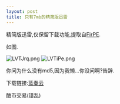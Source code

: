 ```yaml
---
layout: post
title: 只有7mb的精简版迅雷
---
```

精简版迅雷,仅保留下载功能,提取自[FirPE](https://firpe.cn/).

如图.

![LVTJrq.png](https://s1.ax1x.com/2022/04/11/LVTJrq.png)
![LVTiPe.png](https://s1.ax1x.com/2022/04/11/LVTiPe.png)

你问为什么没有md5,因为我懒...你没问啊?告辞.

下载链接:[蓝奏云](https://chopin.lanzouj.com/i1UwR030zz0j)

酷币交易(错乱)
